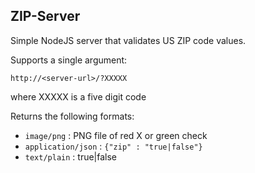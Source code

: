 ## ZIP-Server

Simple NodeJS server that validates US ZIP code values.

Supports a single argument:

`http://<server-url>/?XXXXX`

where XXXXX is a five digit code

Returns the following formats:

* `image/png` : PNG file of red X or green check
* `application/json` : `{"zip" : "true|false"}`
* `text/plain` : true|false

